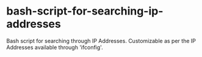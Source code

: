 # bash-script-for-searching-ip-addresses
Bash script for searching through IP Addresses. Customizable as per the IP Addresses available through 'ifconfig'.
